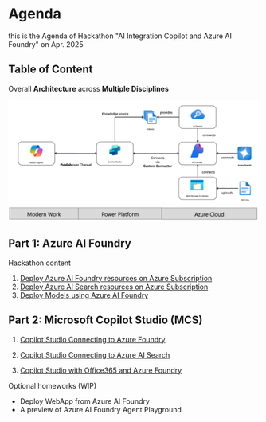 # Agenda 

this is the Agenda of Hackathon "AI Integration Copilot and Azure AI Foundry" on Apr. 2025

## Table of Content

Overall **Architecture** across **Multiple Disciplines**

![](./docs/imgs/OverallArchitecture.png)

## Part 1: Azure AI Foundry
Hackathon content
1. [Deploy Azure AI Foundry resources on Azure Subscription](./docs/01%20GetStarted.md)
2. [Deploy Azure AI Search resources on Azure Subscription](./docs/02%20AISearch.md)
3. [Deploy Models using Azure AI Foundry](./docs/03%20DeployModels.md)
<!--
4. [Deploy single Agent workflow with PromptFlow](./docs/04%20SingleAgentFlow.md)
-->
## Part 2: Microsoft Copilot Studio (MCS)
1. [Copilot Studio Connecting to Azure Foundry](./docs/07%20Copilot%20Studio%20with%20Azure%20Foundry.md)

2. [Copilot Studio Connecting to Azure AI Search](./docs/08%20Copilot%20Studio%20with%20Azure%20AI%20Search.md)

3. [Copilot Studio with Office365 and Azure Foundry](./docs/09%20Copilot%20Studio%20with%20Office365%20and%20Azure%20Foundry.md)

Optional homeworks (WIP)
* Deploy WebApp from Azure AI Foundry
* A preview of Azure AI Foundry Agent Playground

